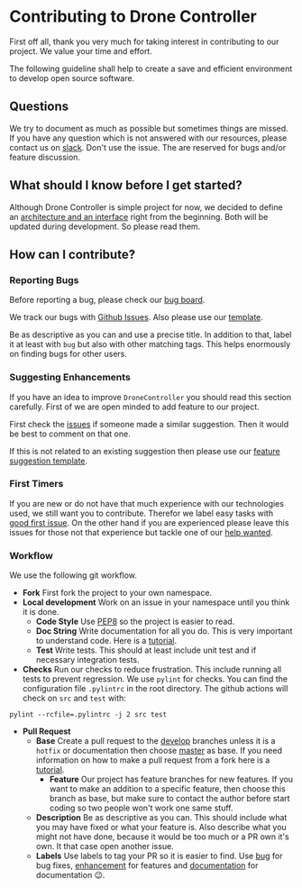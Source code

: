 # Contributing to Drone Controller

First off all, thank you very much for taking interest in contributing to our project. We value your time and effort.

The following guideline shall help to create a save and efficient environment to develop open source software.

## Questions

We try to document as much as possible but sometimes things are missed. 
If you have any question which is not answered with our resources, please contact us on [slack](https://app.slack.com/client/TSFE416AW/C0101ADT90D).
Don't use the issue. The are reserved for bugs and/or feature discussion.

## What should I know before I get started?

Although Drone Controller is simple project for now, we decided to define an [architecture and an interface](https://treeandsea.github.io/DroneController/) right from the beginning.
Both will be updated during development. So please read them.

## How can I contribute?

### Reporting Bugs

Before reporting a bug, please check our [bug board](https://github.com/treeandsea/DroneController/projects/2).

We track our bugs with [Github Issues](https://guides.github.com/features/issues/).
Also please use our [template](https://github.com/treeandsea/DroneController/blob/community/.github/ISSUE_TEMPLATE/bug_report.md).

Be as descriptive as you can and use a precise title. In addition to that, label it at least with `bug` but also with other matching tags.
This helps enormously on finding bugs for other users.

### Suggesting Enhancements

If you have an idea to improve `DroneController` you should read this section carefully. First of we are open minded to add feature to our project.

First check the [issues](https://github.com/treeandsea/DroneController/issues) if someone made a similar suggestion.
Then it would be best to comment on that one.

If this is not related to an existing suggestion then please use our [feature suggestion template](https://github.com/treeandsea/DroneController/blob/community/.github/ISSUE_TEMPLATE/feature_request.md).

### First Timers

If you are new or do not have that much experience with our technologies used, we still want you to contribute. Therefor we label easy tasks with [good first issue](https://github.com/treeandsea/DroneController/labels/good%20first%20issue). 
On the other hand if you are experienced please leave this issues for those not that experience but tackle one of our [help wanted](https://github.com/treeandsea/DroneController/labels/help%20wanted).

### Workflow

We use the following git workflow.

- **Fork** First fork the project to your own namespace.
- **Local development** Work on an issue in your namespace until you think it is done.
    - **Code Style** Use [PEP8](https://www.python.org/dev/peps/pep-0008/) so the project is easier to read.
    - **Doc String** Write documentation for all you do. This is very important to understand code. Here is a [tutorial](https://sphinx-rtd-tutorial.readthedocs.io/en/latest/docstrings.html).
    - **Test** Write tests. This should at least include unit test and if necessary integration tests.
- **Checks** Run our checks to reduce frustration. This include running all tests to prevent regression. We use `pylint` for checks. You can find the configuration file `.pylintrc` in the root directory.
The github actions will check on `src` and `test` with:
```console
pylint --rcfile=.pylintrc -j 2 src test 
```

- **Pull Request** 
    - **Base** Create a pull request to the [develop](https://github.com/treeandsea/DroneController/tree/develop) branches unless it is a `hotfix` or documentation then choose [master](https://github.com/treeandsea/DroneController/tree/master) as base.
        If you need information on how to make a pull request from a fork here is a [tutorial](https://help.github.com/en/github/collaborating-with-issues-and-pull-requests/creating-a-pull-request-from-a-fork).
        - **Feature** Our project has feature branches for new features. If you want to make an addition to a specific feature, then choose this branch as base, but make sure to contact the author before start coding so two people won't work one same stuff.
    - **Description** Be as descriptive as you can. This should include what you may have fixed or what your feature is. Also describe what you might
    not have done, because it would be too much or a PR own it's own. It that case open another issue.
    - **Labels** Use labels to tag your PR so it is easier to find. Use [bug](https://github.com/treeandsea/DroneController/labels/bug) for bug fixes, [enhancement](https://github.com/treeandsea/DroneController/labels/enhancement) for features and [documentation](https://github.com/treeandsea/DroneController/labels/documentation) for documentation :wink:.
